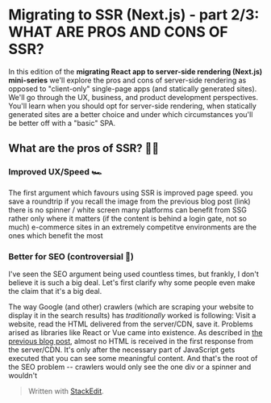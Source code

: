 # Migrating to SSR (Next.js) - part 2/3: WHAT ARE PROS AND CONS OF SSR?
In this edition of the **migrating React app to server-side rendering (Next.js) mini-series** we'll explore the pros and cons of server-side rendering as opposed to "client-only" single-page apps (and statically generated sites). We'll go through the UX, business, and product development perspectives. You'll learn when you should opt for server-side rendering, when statically generated sites are a better choice and under which circumstances you'll be better off with a "basic" SPA.

## What are the pros of SSR? 👍🏽
### Improved UX/Speed 🏎
The first argument which favours using SSR is improved page speed. 
you save a roundtrip if you recall the image from the previous blog post (link)
there is no spinner / white screen
many platforms can benefit from SSG rather
only where it matters (if the content is behind a login gate, not so much)
e-commerce sites in an extremely competitve environments are the ones which benefit the most

### Better for SEO (controversial 🧐)
I've seen the SEO argument being used countless times, but frankly, I don't believe it is such a big deal. Let's first clarify why some people even make the claim that it's a big deal.

The way Google (and other) crawlers (which are scraping your website to display it in the search results) has *traditionally* worked is following: Visit a website, read the HTML delivered from the server/CDN, save it. Problems arised as libraries like React or Vue came into existence. As described in [the previous blog post](https://dev.to/tomdohnal/migrating-to-ssr-next-js-part-1-3-what-is-ssr-and-how-it-differs-from-other-approaches-50fa), almost no HTML is received in the first response from the server/CDN. It's only after the necessary part of JavaScript gets executed that you can see some meaningful content. And that's the root of the SEO problem -- crawlers would only see the one div or a spinner and wouldn't 

> Written with [StackEdit](https://stackedit.io/).
<!--stackedit_data:
eyJoaXN0b3J5IjpbMjEwMjk3MzM0OSwxMzU3OTQ2NjQ5XX0=
-->